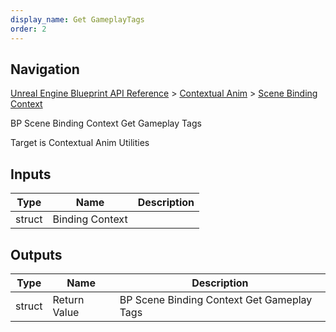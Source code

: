 ```yaml
---
display_name: Get GameplayTags
order: 2
---
```

## Navigation

[Unreal Engine Blueprint API Reference](https://dev.epicgames.com/documentation/en-us/unreal-engine/BlueprintAPI) > [Contextual Anim](https://dev.epicgames.com/documentation/en-us/unreal-engine/BlueprintAPI/ContextualAnim) > [Scene Binding Context](https://dev.epicgames.com/documentation/en-us/unreal-engine/BlueprintAPI/ContextualAnim/SceneBindingContext)

BP Scene Binding Context Get Gameplay Tags

Target is Contextual Anim Utilities

## Inputs

| Type | Name | Description |
| --- | --- | --- |
| struct | Binding Context |  |

## Outputs

| Type | Name | Description |
| --- | --- | --- |
| struct | Return Value | BP Scene Binding Context Get Gameplay Tags |
